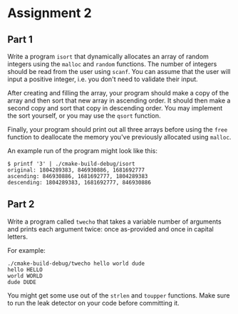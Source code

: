 # Assignment 2

## Part 1

Write a program `isort` that dynamically allocates an array of random 
integers using the `malloc` and `random` functions. The number of 
integers should be read from the user using `scanf`. You can assume 
that the user will input a positive integer, i.e. you don't need to 
validate their input.

After creating and filling the array, your program should make a
copy of the array and then sort that new array in ascending order.
It should then make a second copy and sort that copy in descending
order. You may implement the sort yourself, or you may use the
`qsort` function.

Finally, your program should print out all three arrays before using
the `free` function to deallocate the memory you've previously
allocated using `malloc`.

An example run of the program might look like this:

```shell
$ printf '3' | ./cmake-build-debug/isort
original: 1804289383, 846930886, 1681692777
ascending: 846930886, 1681692777, 1804289383
descending: 1804289383, 1681692777, 846930886
```

## Part 2

Write a program called `twecho` that takes a variable number of
arguments and prints each argument twice: once as-provided and once
in capital letters. 

For example:

```shell
./cmake-build-debug/twecho hello world dude
hello HELLO
world WORLD
dude DUDE
```

You might get some use out of the `strlen` and `toupper` functions.
Make sure to run the leak detector on your code before committing
it.
